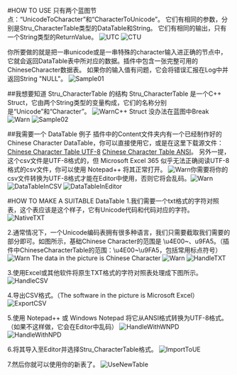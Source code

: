 #HOW TO USE
只有两个蓝图节点：“UnicodeToCharacter”和“CharacterToUnicode”。
它们有相同的参数，分别是Stru_CharacterTable类型的DataTable和String。
它们有相同的输出，只有一个String类型的ReturnValue。
![UTC](Resource/UnicodeToCharacter.png)
![CTU](Resource/CharacterToUnicode.png)

你所要做的就是把一串unicode或是一串特殊的character输入进正确的节点中，它就会返回DataTable表中所对应的数据。插件中包含一张完整可用的ChineseCharacter数据表。
如果你的输入值有问题，它会将错误汇报在Log中并返回String "NULL"。
![Sample01](Sample01.png)

##我想要知道 Stru_CharacterTable 的结构
Stru_CharacterTable 是一个C++ Struct，它由两个String类型的变量构成，它们的名称分别是“Unicode”和“Character”。
![Warn](Warn.png)C++ Struct 没办法在蓝图中Break![Warn](Warn.png)
![Sample02](Sample_Stru.png)

##我需要一个 DataTable 例子
插件中的Content文件夹内有一个已经制作好的Chinese Character DataTable，你可以直接使用它，或是在这里下载源文件：[Chinese Character Table UTF-8](ChineseCharacterTable_UTF8.csv) [Chinese Character Table ANSI](ChineseCharacterTable_ANSI.csv)。
另外一提，这个csv文件是UTF-8格式的，但 Microsoft Excel 365 似乎无法正确阅读UTF-8格式的csv文件，你可以使用 Notepad++ 将其正常打开。
![Warn](Resource/Warn.png)你需要将你的csv文件转换为UTF-8格式才能在Editor中使用，否则它将会乱码。![Warn](Resource/Warn.png)
![DataTableInCSV](Sample_DataTable_CSV.png)
![DataTableInEditor](Sample_DataTable.png)

#HOW TO MAKE A SUITABLE DataTable
1.我们需要一个txt格式的字符对照表，这个表应该是这个样子，它有Unicode代码和代码对应的字符。
![NativeTXT](NativeTXT.png)

2.通常情况下，一个Unicode编码表拥有很多种语言，我们只需要截取我们需要的部分即可。如图所示，基础Chinese Character的范围是 \u4E00~、u9FA5。（插件中ChineseCharacterTable的范围：\u4E00~\u9FA5，包括常用标点符号）
![Warn](Warn.png) The data in the picture is Chinese Character ![Warn](Warn.png)
![HandleTXT](HandleTXT.png)

3.使用Excel或其他软件将原生TXT格式的字符对照表处理成下图所示。
![HandleCSV](HandleCSV.png)

4.导出CSV格式。（The software in the picture is Microsoft Excel）
![ExportCSV](ExportCSV.png)

5.使用 Notepad++ 或 Windows Notepad 将它从ANSI格式转换为UTF-8格式。（如果不这样做，它会在Editor中乱码）
![HandleWithWNPD](HandleWithWNPD.png)
![HandleWithNPD](HandleWithNPD.png)

6.将其导入至Editor并选择Stru_CharacterTable格式。
![ImportToUE](ImportToUE.png)

7.然后你就可以使用你的新表了。
![UseNewTable](UseNewTable.png)